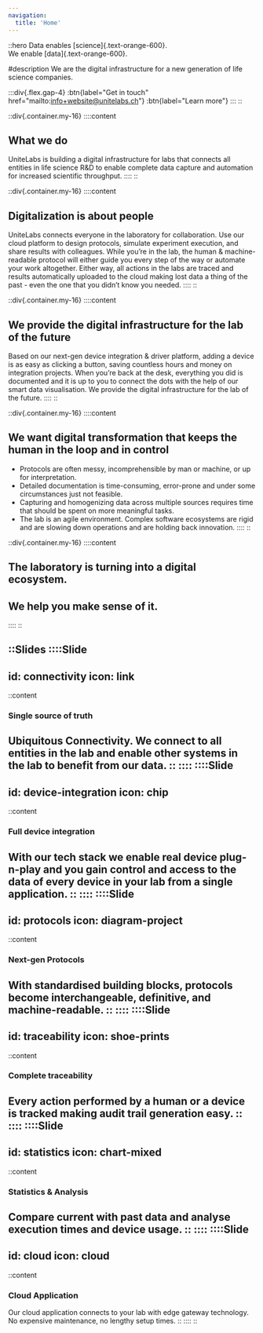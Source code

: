 ```yaml
---
navigation:
  title: 'Home'
---
```


::hero
Data enables [science]{.text-orange-600}.  
We enable [data]{.text-orange-600}.

#description
We are the digital infrastructure for a new generation of life science companies.

:::div{.flex.gap-4}
:btn{label="Get in touch" href="mailto:info+website@unitelabs.ch"}
:btn{label="Learn more"}
:::
::

::div{.container.my-16}
::::content
## What we do

UniteLabs is building a digital infrastructure for labs that connects all entities in life science R&D to enable complete data capture and automation for increased scientific throughput.
::::
::


::div{.container.my-16}
::::content
## Digitalization is about people

UniteLabs connects everyone in the laboratory for collaboration. Use our cloud platform to design protocols, simulate experiment execution, and share results with colleagues. While you’re in the lab, the human & machine-readable protocol will either guide you every step of the way or automate your work altogether. Either way, all actions in the labs are traced and results automatically uploaded to the cloud making lost data a thing of the past - even the one that you didn’t know you needed.
::::
::


::div{.container.my-16}
::::content
## We provide the digital infrastructure for the lab of the future

Based on our next-gen device integration & driver platform, adding a device is as easy as clicking a button, saving countless hours and money on integration projects. When you’re back at the desk, everything you did is documented and it is up to you to connect the dots with the help of our smart data visualisation. We provide the digital infrastructure for the lab of the future.
::::
::


::div{.container.my-16}
::::content
## We want digital transformation that keeps the human in the loop and in control

 - Protocols are often messy, incomprehensible by man or machine, or up for interpretation.
 - Detailed documentation is time-consuming, error-prone and under some circumstances just not feasible.
 - Capturing and homogenizing data across multiple sources requires time that should be spent on more meaningful tasks.
 - The lab is an agile environment. Complex software ecosystems are rigid and are slowing down operations and are holding back innovation.
::::
::


::div{.container.my-16}
::::content
## The laboratory is turning into a digital ecosystem.

## We help you make sense of it.
::::
::

::Slides
::::Slide
---
id: connectivity
icon: link
---
::content
### Single source of truth

Ubiquitous Connectivity. We connect to all entities in the lab and enable other systems in the lab to benefit from our data.
::
::::
::::Slide
---
id: device-integration
icon: chip
---
::content
### Full device integration

With our tech stack we enable real device plug-n-play and you gain control and access to the data of every device in your lab from a single application.
::
::::
::::Slide
---
id: protocols
icon: diagram-project
---
::content
### Next-gen Protocols

With standardised building blocks, protocols become interchangeable, definitive, and machine-readable.
::
::::
::::Slide
---
id: traceability
icon: shoe-prints
---
::content
### Complete traceability

Every action performed by a human or a device is tracked making audit trail generation easy.
::
::::
::::Slide
---
id: statistics
icon: chart-mixed
---
::content
### Statistics & Analysis

Compare current with past data and analyse execution times and device usage.
::
::::
::::Slide
---
id: cloud
icon: cloud
---
::content
### Cloud Application

Our cloud application connects to your lab with edge gateway technology. No expensive maintenance, no lengthy setup times.
::
::::
::
